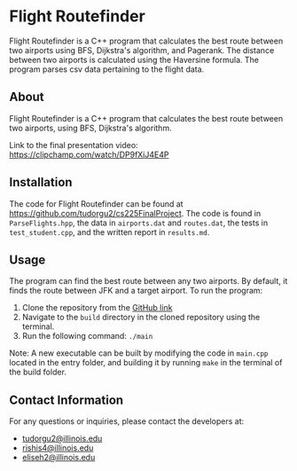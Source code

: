 # Flight Routefinder

Flight Routefinder is a C++ program that calculates the best route between two airports using BFS, Dijkstra's algorithm, and Pagerank. The distance between two airports is calculated using the Haversine formula. The program parses csv data pertaining to the flight data.

## About
Flight Routefinder is a C++ program that calculates the best route between two airports, using BFS, Dijkstra's algorithm.

Link to the final presentation video: https://clipchamp.com/watch/DP9fXiJ4E4P  

## Installation

The code for Flight Routefinder can be found at https://github.com/tudorgu2/cs225FinalProject. The code is found in `ParseFlights.hpp`, the data in `airports.dat` and `routes.dat`, the tests in `test_student.cpp`, and the written report in `results.md`.

## Usage

The program can find the best route between any two airports. By default, it finds the route between JFK and a target airport. To run the program:

1. Clone the repository from the [GitHub link](https://github.com/tudorgu2/cs225FinalProject)
2. Navigate to the `build` directory in the cloned repository using the terminal.
3. Run the following command: `./main`

Note: A new executable can be built by modifying the code in `main.cpp` located in the entry folder, and building it by running `make` in the terminal of the build folder.

## Contact Information

For any questions or inquiries, please contact the developers at:
- tudorgu2@illinois.edu
- rishis4@illinois.edu
- eliseh2@illinois.edu
